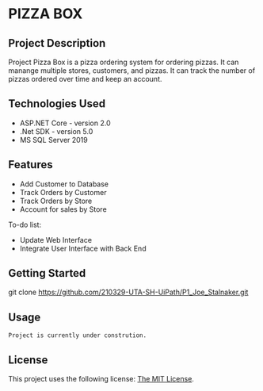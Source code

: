# PIZZA BOX

## Project Description

Project Pizza Box is a pizza ordering system for ordering pizzas. It can manange multiple stores, customers, and pizzas. It can track the number of pizzas ordered over time and keep an account.

## Technologies Used

* ASP.NET Core - version 2.0
* .Net SDK - version 5.0
* MS SQL Server 2019

## Features

* Add Customer to Database
* Track Orders by Customer
* Track Orders by Store
* Account for sales by Store

To-do list:
* Update Web Interface
* Integrate User Interface with Back End

## Getting Started
   
   git clone https://github.com/210329-UTA-SH-UiPath/P1_Joe_Stalnaker.git

## Usage

    Project is currently under constrution.

## License

This project uses the following license: [The MIT License](https://opensource.org/licenses/MIT).
